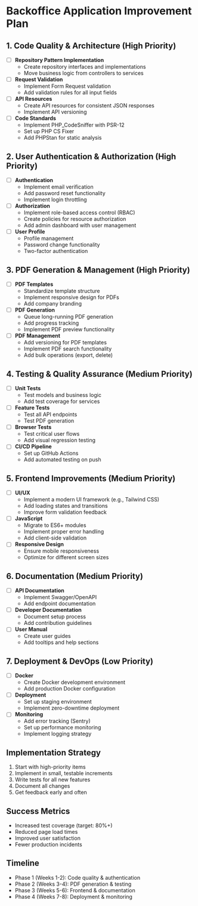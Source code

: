 # Backoffice Application Improvement Plan

## 1. Code Quality & Architecture (High Priority)
- [ ] **Repository Pattern Implementation**
  - Create repository interfaces and implementations
  - Move business logic from controllers to services
- [ ] **Request Validation**
  - Implement Form Request validation
  - Add validation rules for all input fields
- [ ] **API Resources**
  - Create API resources for consistent JSON responses
  - Implement API versioning
- [ ] **Code Standards**
  - Implement PHP_CodeSniffer with PSR-12
  - Set up PHP CS Fixer
  - Add PHPStan for static analysis

## 2. User Authentication & Authorization (High Priority)
- [ ] **Authentication**
  - Implement email verification
  - Add password reset functionality
  - Implement login throttling
- [ ] **Authorization**
  - Implement role-based access control (RBAC)
  - Create policies for resource authorization
  - Add admin dashboard with user management
- [ ] **User Profile**
  - Profile management
  - Password change functionality
  - Two-factor authentication

## 3. PDF Generation & Management (High Priority)
- [ ] **PDF Templates**
  - Standardize template structure
  - Implement responsive design for PDFs
  - Add company branding
- [ ] **PDF Generation**
  - Queue long-running PDF generation
  - Add progress tracking
  - Implement PDF preview functionality
- [ ] **PDF Management**
  - Add versioning for PDF templates
  - Implement PDF search functionality
  - Add bulk operations (export, delete)

## 4. Testing & Quality Assurance (Medium Priority)
- [ ] **Unit Tests**
  - Test models and business logic
  - Add test coverage for services
- [ ] **Feature Tests**
  - Test all API endpoints
  - Test PDF generation
- [ ] **Browser Tests**
  - Test critical user flows
  - Add visual regression testing
- [ ] **CI/CD Pipeline**
  - Set up GitHub Actions
  - Add automated testing on push

## 5. Frontend Improvements (Medium Priority)
- [ ] **UI/UX**
  - Implement a modern UI framework (e.g., Tailwind CSS)
  - Add loading states and transitions
  - Improve form validation feedback
- [ ] **JavaScript**
  - Migrate to ES6+ modules
  - Implement proper error handling
  - Add client-side validation
- [ ] **Responsive Design**
  - Ensure mobile responsiveness
  - Optimize for different screen sizes

## 6. Documentation (Medium Priority)
- [ ] **API Documentation**
  - Implement Swagger/OpenAPI
  - Add endpoint documentation
- [ ] **Developer Documentation**
  - Document setup process
  - Add contribution guidelines
- [ ] **User Manual**
  - Create user guides
  - Add tooltips and help sections

## 7. Deployment & DevOps (Low Priority)
- [ ] **Docker**
  - Create Docker development environment
  - Add production Docker configuration
- [ ] **Deployment**
  - Set up staging environment
  - Implement zero-downtime deployment
- [ ] **Monitoring**
  - Add error tracking (Sentry)
  - Set up performance monitoring
  - Implement logging strategy

## Implementation Strategy
1. Start with high-priority items
2. Implement in small, testable increments
3. Write tests for all new features
4. Document all changes
5. Get feedback early and often

## Success Metrics
- Increased test coverage (target: 80%+)
- Reduced page load times
- Improved user satisfaction
- Fewer production incidents

## Timeline
- Phase 1 (Weeks 1-2): Code quality & authentication
- Phase 2 (Weeks 3-4): PDF generation & testing
- Phase 3 (Weeks 5-6): Frontend & documentation
- Phase 4 (Weeks 7-8): Deployment & monitoring
